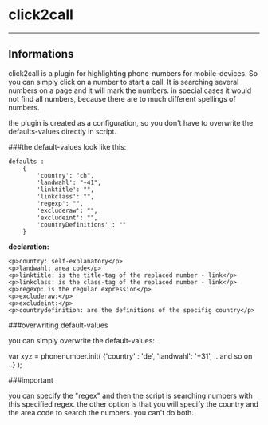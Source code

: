 # click2call
----------------------------

## Informations

click2call is a plugin for highlighting phone-numbers for mobile-devices. So you can simply click on a number to start a call. 
It is searching several numbers on a page and it will mark the numbers. in special cases it would not find all numbers, because there are to much
different spellings of numbers.

the plugin is created as a configuration, so you don't have to overwrite the defaults-values directly in script.


###the default-values look like this:

	defaults : 
		{
			'country': "ch",
			'landwahl': "+41",
			'linktitle': "",
			'linkclass': "",
			'regexp': "",
			'excluderaw': "",
			'excludeint': "",
			'countryDefinitions' : ""	
		}
	
<b> declaration: </b>

	<p>country: self-explanatory</p>
	<p>landwahl: area code</p>
	<p>linktitle: is the title-tag of the replaced number - link</p>
	<p>linkclass: is the class-tag of the replaced number - link</p>
	<p>regexp: is the regular expression</p>
	<p>excluderaw:</p>
	<p>excludeint:</p>
	<p>countrydefinition: are the definitions of the specifig country</p>


###overwriting default-values

you can simply overwrite the default-values:

var xyz = phonenumber.init( {'country' : 'de', 'landwahl': '+31', .. and so on ..} );


###important

you can specify the "regex" and then the script is searching numbers with this specified regex. 
the other option is that you will specify the country and the area code to search the numbers. you can't do both.

